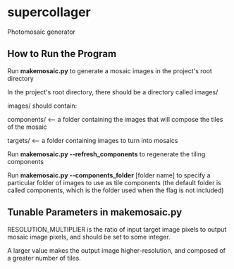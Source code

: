 # supercollager
Photomosaic generator

## How to Run the Program

Run __makemosaic.py__ to generate a mosaic images in the project's root directory

In the project's root directory, there should be a directory called images/

images/ should contain:

  components/    <-- a folder containing the images that will compose the tiles
                     of the mosaic

  targets/       <-- a folder containing images to turn into mosaics

Run __makemosaic.py --refresh_components__ to regenerate the tiling components

Run __makemosaic.py --components_folder__ [folder name] to specify a particular folder of images to use as tile components (the default folder is called components, which is the folder used when the flag is not included)

## Tunable Parameters in makemosaic.py

RESOLUTION_MULTIPLIER is the ratio of input target image pixels to output mosaic image pixels, and should be set to some integer.

A larger value makes the output image higher-resolution, and composed of
a greater number of tiles.



